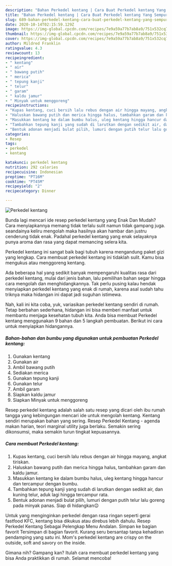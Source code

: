 ```yaml
---
description: "Bahan Perkedel kentang | Cara Buat Perkedel kentang Yang Sempurna"
title: "Bahan Perkedel kentang | Cara Buat Perkedel kentang Yang Sempurna"
slug: 689-bahan-perkedel-kentang-cara-buat-perkedel-kentang-yang-sempurna
date: 2020-10-14T02:15:59.129Z
image: https://img-global.cpcdn.com/recipes/7e9a59a77b7ab8a9/751x532cq70/perkedel-kentang-foto-resep-utama.jpg
thumbnail: https://img-global.cpcdn.com/recipes/7e9a59a77b7ab8a9/751x532cq70/perkedel-kentang-foto-resep-utama.jpg
cover: https://img-global.cpcdn.com/recipes/7e9a59a77b7ab8a9/751x532cq70/perkedel-kentang-foto-resep-utama.jpg
author: Mildred Franklin
ratingvalue: 4.3
reviewcount: 13
recipeingredient:
- " kentang"
- " air"
- " bawang putih"
- " merica"
- " tepung kanji"
- " telur"
- " garam"
- " kaldu jamur"
- " Minyak untuk menggoreng"
recipeinstructions:
- "Kupas kentang, cuci bersih lalu rebus dengan air hingga mayang, angkat tiriskan."
- "Haluskan bawang putih dan merica hingga halus, tambahkan garam dan kaldu jamur."
- "Masukkan kentang ke dalam bumbu halus, uleg kentang hingga hancur dan tercampur dengan bumbu."
- "Tambahkan tepung kanji yang sudah di larutkan dengan sedikit air, dan kuning telur, aduk lagi hingga tercampur rata."
- "Bentuk adonan menjadi bulat pilih, lumuri dengan putih telur lalu goreng pada minyak panas. Siap di hidangkan😉"
categories:
- Resep
tags:
- perkedel
- kentang

katakunci: perkedel kentang 
nutrition: 292 calories
recipecuisine: Indonesian
preptime: "PT16M"
cooktime: "PT45M"
recipeyield: "2"
recipecategory: Dinner

---
```



![Perkedel kentang](https://img-global.cpcdn.com/recipes/7e9a59a77b7ab8a9/751x532cq70/perkedel-kentang-foto-resep-utama.jpg)

Bunda lagi mencari ide resep perkedel kentang yang Enak Dan Mudah? Cara menyiapkannya memang tidak terlalu sulit namun tidak gampang juga. seandainya keliru mengolah maka hasilnya akan hambar dan justru cenderung tidak enak. Padahal perkedel kentang yang enak selayaknya punya aroma dan rasa yang dapat memancing selera kita.

Perkedel kentang ini sangat baik bagi tubuh karena mengandung paket gizi yang lengkap. Cara membuat perkedel kentang ini tidaklah sulit. Kamu bisa mengukus atau menggoreng kentang.

Ada beberapa hal yang sedikit banyak mempengaruhi kualitas rasa dari perkedel kentang, mulai dari jenis bahan, lalu pemilihan bahan segar hingga cara mengolah dan menghidangkannya. Tak perlu pusing kalau hendak menyiapkan perkedel kentang yang enak di rumah, karena asal sudah tahu triknya maka hidangan ini dapat jadi suguhan istimewa.


Nah, kali ini kita coba, yuk, variasikan perkedel kentang sendiri di rumah. Tetap berbahan sederhana, hidangan ini bisa memberi manfaat untuk membantu menjaga kesehatan tubuh kita. Anda bisa membuat Perkedel kentang menggunakan 9 bahan dan 5 langkah pembuatan. Berikut ini cara untuk menyiapkan hidangannya.

<!--inarticleads1-->

##### Bahan-bahan dan bumbu yang digunakan untuk pembuatan Perkedel kentang:

1. Gunakan  kentang
1. Gunakan  air
1. Ambil  bawang putih
1. Sediakan  merica
1. Gunakan  tepung kanji
1. Gunakan  telur
1. Ambil  garam
1. Siapkan  kaldu jamur
1. Siapkan  Minyak untuk menggoreng


Resep perkedel kentang adalah salah satu resep yang dicari oleh ibu rumah tangga yang kebingungan mencari ide untuk mengolah kentang. Kentang sendiri merupakan bahan yang sering. Resep Perkedel Kentang - agenda makan harian, teori marginal utility juga berlaku. Semakin sering dikonsumsi, maka semakin turun tingkat kepuasannya. 

<!--inarticleads2-->

##### Cara membuat Perkedel kentang:

1. Kupas kentang, cuci bersih lalu rebus dengan air hingga mayang, angkat tiriskan.
1. Haluskan bawang putih dan merica hingga halus, tambahkan garam dan kaldu jamur.
1. Masukkan kentang ke dalam bumbu halus, uleg kentang hingga hancur dan tercampur dengan bumbu.
1. Tambahkan tepung kanji yang sudah di larutkan dengan sedikit air, dan kuning telur, aduk lagi hingga tercampur rata.
1. Bentuk adonan menjadi bulat pilih, lumuri dengan putih telur lalu goreng pada minyak panas. Siap di hidangkan😉


Untuk yang menginginkan perkedel dengan rasa ringan seperti gerai fastfood KFC, kentang bisa dikukus atau direbus lebih dahulu. Resep Perkedel Kentang Sebagai Pelengkap Menu Andalan. Simpan ke bagian favorit Tersimpan di bagian favorit. Kurang seru bersantap tanpa kehadiran pendamping yang satu ini. Mom&#39;s perkedel kentang are crispy on the outside, soft and savory on the inside. 

Gimana nih? Gampang kan? Itulah cara membuat perkedel kentang yang bisa Anda praktikkan di rumah. Selamat mencoba!
